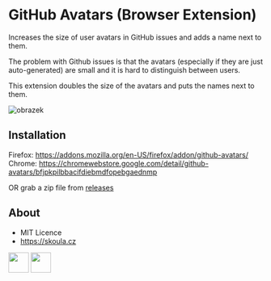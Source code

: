 # GitHub Avatars (Browser Extension)
Increases the size of user avatars in GitHub issues and adds a name next to them.

The problem with Github issues is that the avatars (especially if they are just auto-generated) are small and it is hard to distinguish between users.

This extension doubles the size of the avatars and puts the names next to them.

![obrazek](https://github.com/user-attachments/assets/2e31adab-7521-4ae3-8440-13486b1db4a9)


## Installation

Firefox: https://addons.mozilla.org/en-US/firefox/addon/github-avatars/
Chrome: https://chromewebstore.google.com/detail/github-avatars/bfjpkpilbbacifdiebmdfopebgaednmp

OR grab a zip file from [releases](https://github.com/MichalSkoula/github-avatars/releases)

## About
* MIT Licence
* https://skoula.cz


<a href="https://www.buymeacoffee.com/mskoula"><img src="https://www.buymeacoffee.com/assets/img/guidelines/download-assets-sm-1.svg" height="40"></a>
<a href="https://paypal.me/truehipstercz?country.x=CZ&locale.x=en_US"><img src="https://raw.githubusercontent.com/andreostrovsky/donate-with-paypal/master/blue.svg" height="40"></a>
